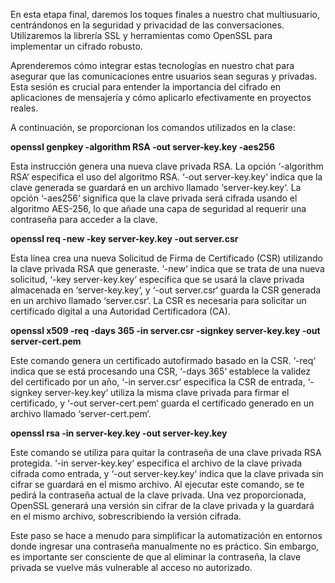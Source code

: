 En esta etapa final, daremos los toques finales a nuestro chat multiusuario, centrándonos en la seguridad y privacidad de las conversaciones. Utilizaremos la librería SSL y herramientas como OpenSSL para implementar un cifrado robusto.

Aprenderemos cómo integrar estas tecnologías en nuestro chat para asegurar que las comunicaciones entre usuarios sean seguras y privadas. Esta sesión es crucial para entender la importancia del cifrado en aplicaciones de mensajería y cómo aplicarlo efectivamente en proyectos reales.

A continuación, se proporcionan los comandos utilizados en la clase:

**openssl genpkey -algorithm RSA -out server-key.key -aes256**

Esta instrucción genera una nueva clave privada RSA. La opción ‘-algorithm RSA‘ especifica el uso del algoritmo RSA. ‘-out server-key.key‘ indica que la clave generada se guardará en un archivo llamado ‘server-key.key‘. La opción ‘-aes256‘ significa que la clave privada será cifrada usando el algoritmo AES-256, lo que añade una capa de seguridad al requerir una contraseña para acceder a la clave.

**openssl req -new -key server-key.key -out server.csr**

Esta línea crea una nueva Solicitud de Firma de Certificado (CSR) utilizando la clave privada RSA que generaste. ‘-new‘ indica que se trata de una nueva solicitud, ‘-key server-key.key‘ especifica que se usará la clave privada almacenada en ‘server-key.key‘, y ‘-out server.csr‘ guarda la CSR generada en un archivo llamado ‘server.csr‘. La CSR es necesaria para solicitar un certificado digital a una Autoridad Certificadora (CA).

**openssl x509 -req -days 365 -in server.csr -signkey server-key.key -out server-cert.pem**

Este comando genera un certificado autofirmado basado en la CSR. ‘-req‘ indica que se está procesando una CSR, ‘-days 365‘ establece la validez del certificado por un año, ‘-in server.csr‘ especifica la CSR de entrada, ‘-signkey server-key.key‘ utiliza la misma clave privada para firmar el certificado, y ‘-out server-cert.pem‘ guarda el certificado generado en un archivo llamado ‘server-cert.pem‘.

**openssl rsa -in server-key.key -out server-key.key**

Este comando se utiliza para quitar la contraseña de una clave privada RSA protegida. ‘-in server-key.key‘ especifica el archivo de la clave privada cifrada como entrada, y ‘-out server-key.key‘ indica que la clave privada sin cifrar se guardará en el mismo archivo. Al ejecutar este comando, se te pedirá la contraseña actual de la clave privada. Una vez proporcionada, OpenSSL generará una versión sin cifrar de la clave privada y la guardará en el mismo archivo, sobrescribiendo la versión cifrada.

Este paso se hace a menudo para simplificar la automatización en entornos donde ingresar una contraseña manualmente no es práctico. Sin embargo, es importante ser consciente de que al eliminar la contraseña, la clave privada se vuelve más vulnerable al acceso no autorizado.